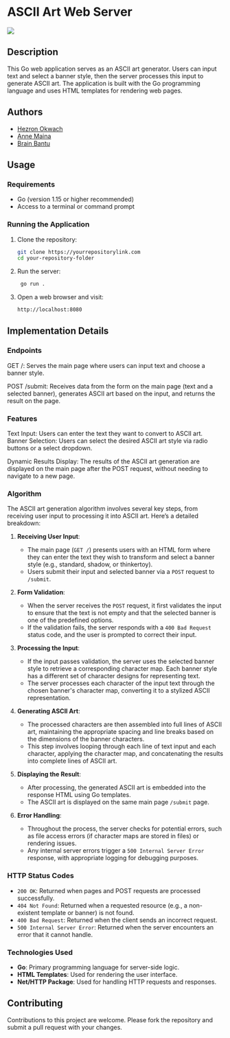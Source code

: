 # ASCII Art Web Server
![](https://www.parallels.com/blogs/ras/app/uploads/2022/02/Best-Practices-for-Server-Performance-Monitoring.jpg)

## Description

This Go web application serves as an ASCII art generator. Users can input text and select a banner style, then the server processes this input to generate ASCII art. The application is built with the Go programming language and uses HTML templates for rendering web pages.

## Authors

- [Hezron Okwach](https://github.com/hezronokwach) 
- [Anne Maina](https://github.com/nyagooh)
- [Brain Bantu](https://learn.zone01kisumu.ke/git/bbantu)
## Usage

### Requirements

- Go (version 1.15 or higher recommended)
- Access to a terminal or command prompt

### Running the Application

1. Clone the repository:
   ```bash
   git clone https://yourrepositorylink.com
   cd your-repository-folder
   ```
2. Run the server:
   ```bash
    go run .  
    ```
3. Open a web browser and visit:
    ```bash
   http://localhost:8080
    ```

## Implementation Details

### Endpoints

  GET /: Serves the main page where users can input text and choose a banner style.

  POST /submit: Receives data from the form on the main page (text and a selected banner), generates ASCII art based on the input, and returns the result on the page.

### Features

   Text Input: Users can enter the text they want to convert to ASCII art.
    Banner Selection: Users can select the desired ASCII art style via radio buttons or a select dropdown.

   Dynamic Results Display: The results of the ASCII art generation are displayed on the main page after the POST request, without needing to navigate to a new page.

  ### Algorithm

The ASCII art generation algorithm involves several key steps, from receiving user input to processing it into ASCII art. Here’s a detailed breakdown:

1. **Receiving User Input**:
   - The main page (`GET /`) presents users with an HTML form where they can enter the text they wish to transform and select a banner style (e.g., standard, shadow, or thinkertoy).
   - Users submit their input and selected banner via a `POST` request to `/submit`.

2. **Form Validation**:
   - When the server receives the `POST` request, it first validates the input to ensure that the text is not empty and that the selected banner is one of the predefined options.
   - If the validation fails, the server responds with a `400 Bad Request` status code, and the user is prompted to correct their input.

3. **Processing the Input**:
   - If the input passes validation, the server uses the selected banner style to retrieve a corresponding character map. Each banner style has a different set of character designs for representing text.
   - The server processes each character of the input text through the chosen banner's character map, converting it to a stylized ASCII representation.

4. **Generating ASCII Art**:
   - The processed characters are then assembled into full lines of ASCII art, maintaining the appropriate spacing and line breaks based on the dimensions of the banner characters.
   - This step involves looping through each line of text input and each character, applying the character map, and concatenating the results into complete lines of ASCII art.

5. **Displaying the Result**:
   - After processing, the generated ASCII art is embedded into the response HTML using Go templates.
   - The ASCII art is displayed on the same main page `/submit` page.
6. **Error Handling**:
   - Throughout the process, the server checks for potential errors, such as file access errors (if character maps are stored in files) or rendering issues.
   - Any internal server errors trigger a `500 Internal Server Error` response, with appropriate logging for debugging purposes.

### HTTP Status Codes

- `200 OK`: Returned when pages and POST requests are processed successfully.
- `404 Not Found`: Returned when a requested resource (e.g., a non-existent template or banner) is not found.
- `400 Bad Request`: Returned when the client sends an incorrect request.
- `500 Internal Server Error`: Returned when the server encounters an error that it cannot handle.

### Technologies Used

- **Go**: Primary programming language for server-side logic.
- **HTML Templates**: Used for rendering the user interface.
- **Net/HTTP Package**: Used for handling HTTP requests and responses.

## Contributing

Contributions to this project are welcome. Please fork the repository and submit a pull request with your changes.